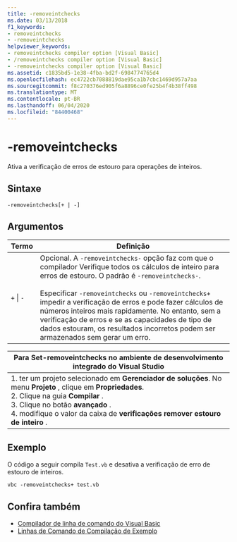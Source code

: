 ```yaml
---
title: -removeintchecks
ms.date: 03/13/2018
f1_keywords:
- removeintchecks
- -removeintchecks
helpviewer_keywords:
- removeintchecks compiler option [Visual Basic]
- /removeintchecks compiler option [Visual Basic]
- -removeintchecks compiler option [Visual Basic]
ms.assetid: c1835bd5-1e38-4fba-bd2f-6984774765d4
ms.openlocfilehash: ec4722cb7088819dae95ca1b7cbc1469d957a7aa
ms.sourcegitcommit: f8c270376ed905f6a8896ce0fe25b4f4b38ff498
ms.translationtype: MT
ms.contentlocale: pt-BR
ms.lasthandoff: 06/04/2020
ms.locfileid: "84400468"
---
```

# <a name="-removeintchecks"></a>-removeintchecks
Ativa a verificação de erros de estouro para operações de inteiros.  
  
## <a name="syntax"></a>Sintaxe  
  
```console  
-removeintchecks[+ | -]  
```  
  
## <a name="arguments"></a>Argumentos  
  
|Termo|Definição|  
|---|---|  
|`+` &#124; `-`|Opcional. A `-removeintchecks-` opção faz com que o compilador Verifique todos os cálculos de inteiro para erros de estouro. O padrão é `-removeintchecks-`.<br /><br /> Especificar `-removeintchecks` ou `-removeintchecks+` impedir a verificação de erros e pode fazer cálculos de números inteiros mais rapidamente. No entanto, sem a verificação de erros e se as capacidades de tipo de dados estouram, os resultados incorretos podem ser armazenados sem gerar um erro.|  
  
|Para Set-removeintchecks no ambiente de desenvolvimento integrado do Visual Studio|  
|---|  
|1. ter um projeto selecionado em **Gerenciador de soluções**. No menu **Projeto** , clique em **Propriedades**. <br />2. Clique na guia **Compilar** .<br />3. Clique no botão **avançado** .<br />4. modifique o valor da caixa de **verificações remover estouro de inteiro** .|  
  
## <a name="example"></a>Exemplo  
 O código a seguir compila `Test.vb` e desativa a verificação de erro de estouro de inteiros.  
  
```console
vbc -removeintchecks+ test.vb  
```  
  
## <a name="see-also"></a>Confira também

- [Compilador de linha de comando do Visual Basic](index.md)
- [Linhas de Comando de Compilação de Exemplo](sample-compilation-command-lines.md)

